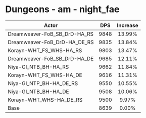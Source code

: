 # Dungeons - am - night_fae
| Actor | DPS | Increase |
|---|:---:|:---:|
|Dreamweaver-FoB_SB_DrD-HA_RS|9848|13.99%|
|Dreamweaver-FoB_DrD-HA_DE_RS|9835|13.84%|
|Korayn-WHT_FS_WHS-HA_RS|9803|13.47%|
|Dreamweaver-FoB_SB_DrD-HA_DE|9685|12.11%|
|Niya-GI_NTB_BH-HA_RS|9662|11.84%|
|Korayn-WHT_FS_WHS-HA_DE|9616|11.31%|
|Niya-GI_NTP_BH-HA_DE_RS|9550|10.55%|
|Niya-GI_NTB_BH-HA_DE|9508|10.06%|
|Korayn-WHT_WHS-HA_DE_RS|9500|9.97%|
|Base|8639|0.00%|
